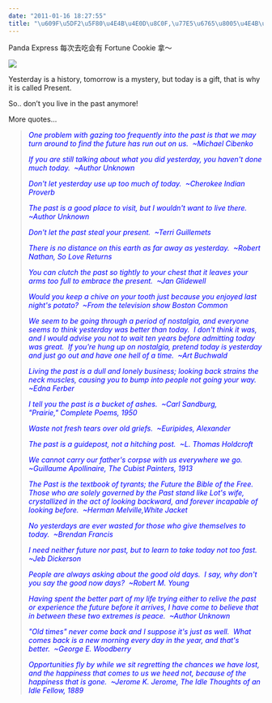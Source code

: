 ```yaml
---
date: "2011-01-16 18:27:55"
title: "\u609F\u5DF2\u5F80\u4E4B\u4E0D\u8C0F,\u77E5\u6765\u8005\u4E4B\u53EF\u8FFD"
---
```


Panda Express 每次去吃会有 Fortune Cookie 拿～

[![](https://architech-blog.s3-ap-southeast-1.amazonaws.com/content/images/uploads/2011/01/b_large_JcBe_11b10007f23a5c40.jpg)](https://architech-blog.s3-ap-southeast-1.amazonaws.com/content/images/uploads/2011/01/b_large_JcBe_11b10007f23a5c40.jpg)

Yesterday is a history, tomorrow is a mystery, but today is a gift, that is why it is called Present.

So.. don’t you live in the past anymore!

More quotes…

> _<span style="color: #0000ff;">One problem with gazing too frequently into the past is that we may turn around to find the future has run out on us.  ~Michael Cibenko</span>_
>
> _<span style="color: #0000ff;">If you are still talking about what you did yesterday, you haven't done much today.  ~Author Unknown</span>_
>
> _<span style="color: #0000ff;">Don't let yesterday use up too much of today.  ~Cherokee Indian Proverb</span>_
>
> _<span style="color: #0000ff;">The past is a good place to visit, but I wouldn't want to live there.  ~Author Unknown</span>_
>
> _<span style="color: #0000ff;">Don't let the past steal your present.  ~Terri Guillemets</span>_
>
> _<span style="color: #0000ff;">There is no distance on this earth as far away as yesterday.  ~Robert Nathan, So Love Returns</span>_
>
> _<span style="color: #0000ff;">You can clutch the past so tightly to your chest that it leaves your arms too full to embrace the present.  ~Jan Glidewell</span>_
>
> _<span style="color: #0000ff;">Would you keep a chive on your tooth just because you enjoyed last night's potato?  ~From the television show Boston Common</span>_
>
> _<span style="color: #0000ff;">We seem to be going through a period of nostalgia, and everyone seems to think yesterday was better than today.  I don't think it was, and I would advise you not to wait ten years before admitting today was great.  If you're hung up on nostalgia, pretend today is yesterday and just go out and have one hell of a time.  ~Art Buchwald</span>_
>
> _<span style="color: #0000ff;">Living the past is a dull and lonely business; looking back strains the neck muscles, causing you to bump into people not going your way.  ~Edna Ferber</span>_
>
> _<span style="color: #0000ff;">I tell you the past is a bucket of ashes.  ~Carl Sandburg, "Prairie," Complete Poems, 1950</span>_
>
> _<span style="color: #0000ff;">Waste not fresh tears over old griefs.  ~Euripides, Alexander</span>_
>
> _<span style="color: #0000ff;">The past is a guidepost, not a hitching post.  ~L. Thomas Holdcroft</span>_
>
> _<span style="color: #0000ff;">We cannot carry our father's corpse with us everywhere we go.  ~Guillaume Apollinaire, The Cubist Painters, 1913</span>_
>
> _<span style="color: #0000ff;">The Past is the textbook of tyrants; the Future the Bible of the Free.  Those who are solely governed by the Past stand like Lot's wife, crystallized in the act of looking backward, and forever incapable of looking before.  ~Herman Melville,White Jacket</span>_
>
> _<span style="color: #0000ff;">No yesterdays are ever wasted for those who give themselves to today.  ~Brendan Francis</span>_
>
> _<span style="color: #0000ff;">I need neither future nor past, but to learn to take today not too fast.  ~Jeb Dickerson</span>_
>
> _<span style="color: #0000ff;">People are always asking about the good old days.  I say, why don't you say the good now days?  ~Robert M. Young</span>_
>
> _<span style="color: #0000ff;">Having spent the better part of my life trying either to relive the past or experience the future before it arrives, I have come to believe that in between these two extremes is peace.  ~Author Unknown</span>_
>
> _<span style="color: #0000ff;">"Old times" never come back and I suppose it's just as well.  What comes back is a new morning every day in the year, and that's better.  ~George E. Woodberry</span>_
>
> _<span style="color: #0000ff;">Opportunities fly by while we sit regretting the chances we have lost, and the happiness that comes to us we heed not, because of the happiness that is gone.  ~Jerome K. Jerome, The Idle Thoughts of an Idle Fellow, 1889</span>_
